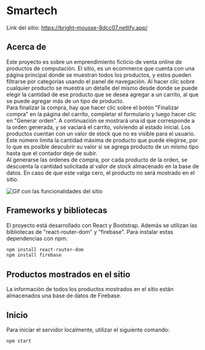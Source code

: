 # Smartech

Link del sitio: https://bright-mousse-8dcc07.netlify.app/
## Acerca de
Este proyecto es sobre un emprendimiento ficticio de venta online de productos de computación.
El sitio, es un ecommerce que cuenta con una página principal donde se muestran todos los productos, y estos pueden filtrarse por categorías usando el panel de navegación.
Al hacer clic sobre cualquier producto se muestra un detalle del mismo desde donde se puede elegir la cantidad de ese producto que se desea agregar a un carrito, al que se puede agregar más de un tipo de producto.  
Para finalizar la compra, hay que hacer clic sobre el botón "Finalizar compra" en la página del carrito, completar el formulario y luego hacer clic en "Generar orden". A continuación se mostrará una id que corresponde a la orden generada, y se vaciará el carrito, volviendo al estado inicial.
Los productos cuentan con un valor de stock que no es visible para el usuario. Este número limita la cantidad máxima de producto que puede elegirse, por lo que es posible descubrir su valor si se agrega producto de un mismo tipo hasta que el contador deje de subir.  
Al generarse las ordenes de compra, por cada producto de la orden, se descuenta la cantidad solicitada al valor de stock almacenado en la base de datos. En caso de que este valga cero, el producto no será mostrado en el sitio.  

![Gif con las funcionalidades del sitio](https://github.com/fnmallet/ecommerce-react/raw/master/react-ecommerce.gif)

## Frameworks y bibliotecas
El proyecto está desarrollado con React y Bootstrap. Además se utilizan las bibliotecas de "react-router-dom" y "firebase". Para instalar estas dependencias con npm:
```sh
npm install react-router-dom
npm install firebase
```

## Productos mostrados en el sitio
La información de todos los productos mostrados en el sitio están almacenados una base de datos de Firebase.

## Inicio
Para iniciar el servidor localmente, utilizar el siguiente comando:
```sh
npm start
```